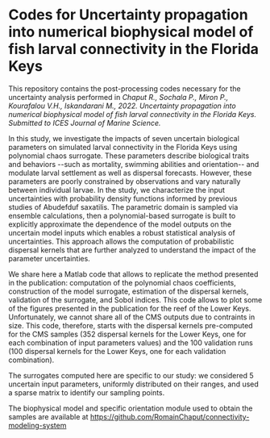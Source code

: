 # Codes for Uncertainty propagation into numerical biophysical model of fish larval connectivity in the Florida Keys

This repository contains the post-processing codes necessary for the uncertainty analysis performed in _Chaput R., Sochala P., Miron P., Kourafalou V.H., Iskandarani M., 2022. Uncertainty propagation into numerical biophysical model of fish larval connectivity in the Florida Keys. Submitted to ICES Journal of Marine Science._

In this study, we investigate the impacts of seven uncertain biological parameters on simulated larval connectivity in the Florida Keys using polynomial chaos surrogate. These parameters describe biological traits and behaviors --such as mortality, swimming abilities and orientation-- and modulate larval settlement as well as dispersal forecasts. However, these parameters are poorly constrained by observations and vary naturally between individual larvae. In the study, we characterize the input uncertainties with probability density functions informed by previous studies of Abudefduf saxatilis. The parametric domain is sampled via ensemble calculations, then a polynomial-based surrogate is built to explicitly approximate the dependence of the model outputs on the uncertain model inputs which enables a robust statistical analysis of uncertainties. This approach allows the computation of probabilistic dispersal kernels that are further analyzed to understand the impact of the parameter uncertainties. 

We share here a Matlab code that allows to replicate the method presented in the publication: computation of the polynomial chaos coefficients, construction of the model surrogate, estimation of the dispersal kernels, validation of the surrogate, and Sobol indices. This code allows to plot some of the figures presented in the publication for the reef of the Lower Keys. Unfortunately, we cannot share all of the CMS outputs due to contraints in size. This code, therefore, starts with the dispersal kernels pre-computed for the CMS samples (352 dispersal kernels for the Lower Keys, one for each combination of input parameters values) and the 100 validation runs (100 dispersal kernels for the Lower Keys, one for each validation combination).

The surrogates computed here are specific to our study: we considered 5 uncertain input parameters, uniformly distributed on their ranges, and used a sparse matrix to identify our sampling points.

The biophysical model and specific orientation module used to obtain the samples are available at https://github.com/RomainChaput/connectivity-modeling-system 
